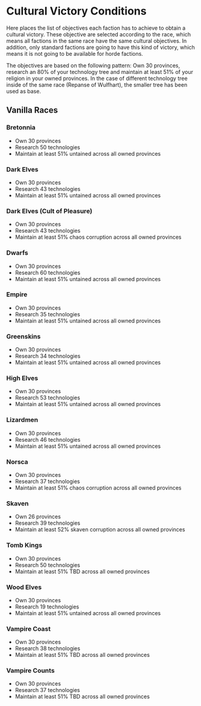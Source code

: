 # Cultural Victory Conditions

Here places the list of objectives each faction has to achieve to obtain a cultural victory. These objective are 
selected according to the race, which means all factions in the same race have the same cultural objectives. In
addition, only standard factions are going to have this kind of victory, which means it is not going to be available
for horde factions.

The objectives are based on the following pattern: Own 30 provinces, research an 80% of your technology tree and
maintain at least 51% of your religion in your owned provinces. In the case of different technology tree inside of the 
same race (Repanse of Wulfhart), the smaller tree has been used as base.

## Vanilla Races

### Bretonnia

* Own 30 provinces
* Research 50 technologies
* Maintain at least 51% untained across all owned provinces

### Dark Elves

* Own 30 provinces
* Research 43 technologies
* Maintain at least 51% untained across all owned provinces

### Dark Elves (Cult of Pleasure)

* Own 30 provinces
* Research 43 technologies
* Maintain at least 51% chaos corruption across all owned provinces

### Dwarfs

* Own 30 provinces
* Research 60 technologies
* Maintain at least 51% untained across all owned provinces

### Empire

* Own 30 provinces
* Research 35 technologies
* Maintain at least 51% untained across all owned provinces

### Greenskins

* Own 30 provinces
* Research 34 technologies
* Maintain at least 51% untained across all owned provinces

### High Elves

* Own 30 provinces
* Research 53 technologies
* Maintain at least 51% untained across all owned provinces

### Lizardmen

* Own 30 provinces
* Research 46 technologies
* Maintain at least 51% untained across all owned provinces

### Norsca

* Own 30 provinces
* Research 37 technologies
* Maintain at least 51% chaos corruption across all owned provinces

### Skaven

* Own 26 provinces
* Research 39 technologies
* Maintain at least 52% skaven corruption across all owned provinces

### Tomb Kings

* Own 30 provinces
* Research 50 technologies
* Maintain at least 51% TBD across all owned provinces

### Wood Elves

* Own 30 provinces
* Research 19 technologies
* Maintain at least 51% untained across all owned provinces

### Vampire Coast

* Own 30 provinces
* Research 38 technologies
* Maintain at least 51% TBD across all owned provinces

### Vampire Counts

* Own 30 provinces
* Research 37 technologies
* Maintain at least 51% TBD across all owned provinces